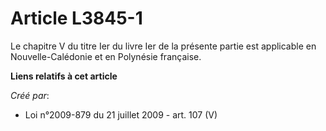 # Article L3845-1

Le chapitre V du titre Ier du livre Ier de la présente partie est applicable en Nouvelle-Calédonie et en Polynésie française.

**Liens relatifs à cet article**

_Créé par_:

  - Loi n°2009-879 du 21 juillet 2009 - art. 107 (V)
